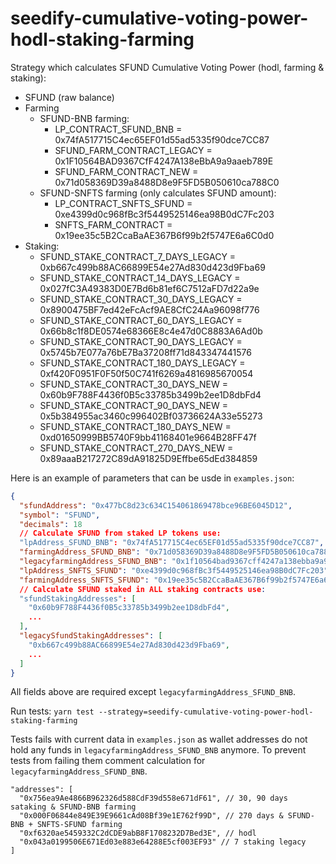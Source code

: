 # seedify-cumulative-voting-power-hodl-staking-farming

Strategy which calculates SFUND Cumulative Voting Power (hodl, farming & staking):

- SFUND (raw balance)
- Farming
  - SFUND-BNB farming:
    - LP_CONTRACT_SFUND_BNB = 0x74fA517715C4ec65EF01d55ad5335f90dce7CC87
    - SFUND_FARM_CONTRACT_LEGACY = 0x1F10564BAD9367CfF4247A138eBbA9a9aaeb789E
    - SFUND_FARM_CONTRACT_NEW = 0x71d058369D39a8488D8e9F5FD5B050610ca788C0
  - SFUND-SNFTS farming (only calculates SFUND amount):
    - LP_CONTRACT_SNFTS_SFUND = 0xe4399d0c968fBc3f5449525146ea98B0dC7Fc203
    - SNFTS_FARM_CONTRACT = 0x19ee35c5B2CcaBaAE367B6f99b2f5747E6a6C0d0
- Staking:
  - SFUND_STAKE_CONTRACT_7_DAYS_LEGACY = 0xb667c499b88AC66899E54e27Ad830d423d9Fba69
  - SFUND_STAKE_CONTRACT_14_DAYS_LEGACY = 0x027fC3A49383D0E7Bd6b81ef6C7512aFD7d22a9e
  - SFUND_STAKE_CONTRACT_30_DAYS_LEGACY = 0x8900475BF7ed42eFcAcf9AE8CfC24Aa96098f776
  - SFUND_STAKE_CONTRACT_60_DAYS_LEGACY = 0x66b8c1f8DE0574e68366E8c4e47d0C8883A6Ad0b
  - SFUND_STAKE_CONTRACT_90_DAYS_LEGACY = 0x5745b7E077a76bE7Ba37208ff71d843347441576
  - SFUND_STAKE_CONTRACT_180_DAYS_LEGACY = 0xf420F0951F0F50f50C741f6269a4816985670054
  - SFUND_STAKE_CONTRACT_30_DAYS_NEW = 0x60b9F788F4436f0B5c33785b3499b2ee1D8dbFd4
  - SFUND_STAKE_CONTRACT_90_DAYS_NEW = 0x5b384955ac3460c996402Bf03736624A33e55273
  - SFUND_STAKE_CONTRACT_180_DAYS_NEW = 0xd01650999BB5740F9bb41168401e9664B28FF47f
  - SFUND_STAKE_CONTRACT_270_DAYS_NEW = 0x89aaaB217272C89dA91825D9Effbe65dEd384859

Here is an example of parameters that can be usde in `examples.json`:

```json
{
  "sfundAddress": "0x477bC8d23c634C154061869478bce96BE6045D12",
  "symbol": "SFUND",
  "decimals": 18
  // Calculate SFUND from staked LP tokens use:
  "lpAddress_SFUND_BNB": "0x74fA517715C4ec65EF01d55ad5335f90dce7CC87",
  "farmingAddress_SFUND_BNB": "0x71d058369D39a8488D8e9F5FD5B050610ca788C0",
  "legacyfarmingAddress_SFUND_BNB": "0x1f10564bad9367cff4247a138ebba9a9aaeb789e",
  "lpAddress_SNFTS_SFUND": "0xe4399d0c968fBc3f5449525146ea98B0dC7Fc203",
  "farmingAddress_SNFTS_SFUND": "0x19ee35c5B2CcaBaAE367B6f99b2f5747E6a6C0d0",
  // Calculate SFUND staked in ALL staking contracts use:
  "sfundStakingAddresses": [
    "0x60b9F788F4436f0B5c33785b3499b2ee1D8dbFd4",
    ...
  ],
  "legacySfundStakingAddresses": [
    "0xb667c499b88AC66899E54e27Ad830d423d9Fba69",
    ...
  ]
}
```

All fields above are required except `legacyfarmingAddress_SFUND_BNB`.

Run tests: `yarn test --strategy=seedify-cumulative-voting-power-hodl-staking-farming`

Tests fails with current data in `examples.json` as wallet addresses do not hold any funds in `legacyfarmingAddress_SFUND_BNB` anymore. To prevent tests from failing them comment calculation for `legacyfarmingAddress_SFUND_BNB`.

```
"addresses": [
  "0x756ea9Ae4866B962326d588CdF39d558e671dF61", // 30, 90 days sataking & SFUND-BNB farming
  "0x000F06844e849E39E9661cAd08Bf39e1E762f99D", // 270 days & SFUND-BNB + SNFTS-SFUND farming
  "0xf6320ae5459332C2dCDE9abB8F1708232D7Bed3E", // hodl
  "0x043a0199506E671Ed03e883e64288E5cf003EF93" // 7 staking legacy
]
```
